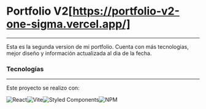 # Portfolio V2[https://portfolio-v2-one-sigma.vercel.app/]
---
Esta es la segunda version de mi portfolio. Cuenta con más tecnologias, mejor diseño y información actualizada al dia de la fecha.

### Tecnologías
---
Este proyecto se realizo con:  

![React](https://img.shields.io/badge/react-%2320232a.svg?style=for-the-badge&logo=react&logoColor=%2361DAFB)![Vite](https://img.shields.io/badge/vite-%23646CFF.svg?style=for-the-badge&logo=vite&logoColor=white)![Styled Components](https://img.shields.io/badge/styled--components-DB7093?style=for-the-badge&logo=styled-components&logoColor=white)![NPM](https://img.shields.io/badge/NPM-%23CB3837.svg?style=for-the-badge&logo=npm&logoColor=white)

